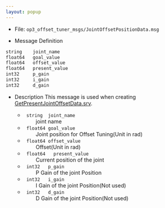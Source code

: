 ```yaml
---
layout: popup
---
```


- File: `op3_offset_tuner_msgs/JointOffsetPositionData.msg`

- Message Definition
 ```c
 string    joint_name
 float64   goal_value
 float64   offset_value
 float64   present_value
 int32     p_gain
 int32     i_gain
 int32     d_gain
 ```

- Description
This message is used when creating [GetPresentJointOffsetData.srv].  

    * ` string  joint_name`  
&emsp;&emsp; joint name  
    * ` float64 goal_value`  
&emsp;&emsp; Joint position for Offset Tuning(Unit in rad)  
    * ` float64 offset_value`  
&emsp;&emsp; Offset(Unit in rad)  
    * ` float64   present_value`  
&emsp;&emsp; Current position of the joint  
    * ` int32   p_gain`  
&emsp;&emsp; P Gain of the joint Position  
    * ` int32   i_gain`  
&emsp;&emsp; I Gain of the joint Position(Not used)  
    * ` int32   d_gain`  
&emsp;&emsp; D Gain of the joint Position(Not used)  


[GetPresentJointOffsetData.srv]: /docs/en/platform/msgs/op3_GetPresentJointOffsetData_srv/#op3-getpresentjointoffsetdata-srv
